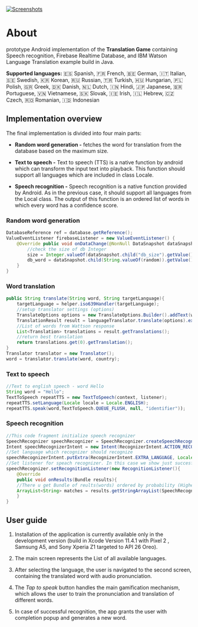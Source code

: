 
[![Screenshots](https://github.com/Coder-mano/Polyglot-Pronunciation-Training/blob/master/images/android.png)]()

# About

prototype Android implementation of the **Translation Game** containing Speech recognition, Firebase Realtime Database, and IBM Watson Language Translation example build in Java.

**Supported languages:** 🇪🇸 Spanish, 🇫🇷 French, 🇧🇪 German, 🇮🇹 Italian, 🇸🇪 Swedish, 🇰🇷 Korean, 🇷🇺 Russian, 🇹🇷 Turkish, 🇭🇺 Hungarian, 🇵🇱 Polish, 🇬🇷 Greek, 🇩🇰 Danish, 🇳🇱 Dutch, 🇮🇳 Hindi, 🇯🇵 Japanese, 🇧🇷 Portuguese, 🇻🇳 Vietnamese, 🇸🇰 Slovak, 🇮🇪 Irish, 🇮🇱 Hebrew, 🇨🇿 Czech, 🇷🇴 Romanian, 🇮🇩 Indonesian


## Implementation overview

The final implementation is divided into four main parts:

* **Random word generation -** fetches the word for translation from the database based on the maximum size.

* **Text to speech -** Text to speech (TTS) is a native function by android which can transform the input text into playback. This function should support all languages which are included in class Locale.

* **Speech recognition -** Speech recognition is a native function provided by Android. As in the previous case, it should support all languages from the Local class. The output of this function is an ordered list of words in which every word has a confidence score.

### Random word generation 
```java
DatabaseReference ref = database.getReference(); 
ValueEventListener firebaseListener = new ValueEventListener() { 
    @Override public void onDataChange(@NonNull DataSnapshot dataSnapshot) {
        //check the size of db Integer 
        size = Integer.valueOf(dataSnapshot.child("db_size").getValue().toString()); //Generate random word from DB int random = ThreadLocalRandom.current().nextInt(1, size); 
        db_word = dataSnapshot.child(String.valueOf(random)).getValue().toString();
    }
}
``` 
### Word translation
```java
public String translate(String word, String targetLanguage){ 
    targetLanguage = helper.iso639Handler(targetLanguage); 
    //setup translator settings (options) 
    TranslateOptions options = new TranslateOptions.Builder().addText(word).modelId("en-"+targetLanguage).build(); 
    TranslationResult result = languageTranslator.translate(options).execute().getResult(); 
    //List of words from Wattson response 
    List<Translation> translations = result.getTranslations();
    //return best translation 
    return translations.get(0).getTranslation();
} 
Translator translator = new Translator(); 
word = translator.translate(word, country);
``` 

### Text to speech
```java
//Text to english speech - word Hello
String word = "Hello";
TextToSpeech repeatTTS = new TextToSpeech(context, listener);
repeatTTS.setLanguage(Locale locale = Locale.ENGLISH);
repeatTTS.speak(word,TextToSpeech.QUEUE_FLUSH, null, "identifier"));
``` 

### Speech recognition
```java
//This code fragment initialize speech recognizer
SpeechRecognizer speechRecognizer = SpeechRecognizer.createSpeechRecognizer(this);
Intent speechRecognizerIntent = new Intent(RecognizerIntent.ACTION_RECOGNIZE_SPEECH);
//Set language which recognizer should recognize
speechRecognizerIntent.putExtra(RecognizerIntent.EXTRA_LANGUAGE, Locale.ENGLISH);
//Set listener for speach recognizer. In this case we show just succesfull case. Whole functiun have lot of states (onError, onEndOfSpeech etc.)
speechRecognizer.setRecognitionListener(new RecognitionListener(){
    @Override
    public void onResults(Bundle results){
    //There u get Bundle of reults(words) ordered by probability (Highest to lowest)
    ArrayList<String> matches = results.getStringArrayList(SpeechRecognizer.RESULTS_RECOGNITION);
    }
}
``` 

## User guide
1. Installation of the application is currently available only in the development version (build in Xcode Version 11.4.1 with Pixel 2  , Samsung A5, and Sony Xperia Z1 targeted to API 26 Oreo).

2. The main screen represents the List of all available languages. 
3. After selecting the language, the user is navigated to the second screen, containing the translated word with audio pronunciation.
4. The *Tap to speak* button handles the main gamification mechanism, which allows the user to train the pronunciation and translation of different words.  
5. In case of successful recognition, the app grants the user with completion popup and generates a new word.
